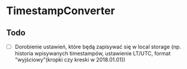 # TimestampConverter


## Todo
- [ ] Dorobienie ustawień, które będą zapisywać się w local storage (np. historia wpisywanych timestampów, ustawienie LT/UTC, format "wyjściowy"(kropki czy kreski w 2018.01.01))
